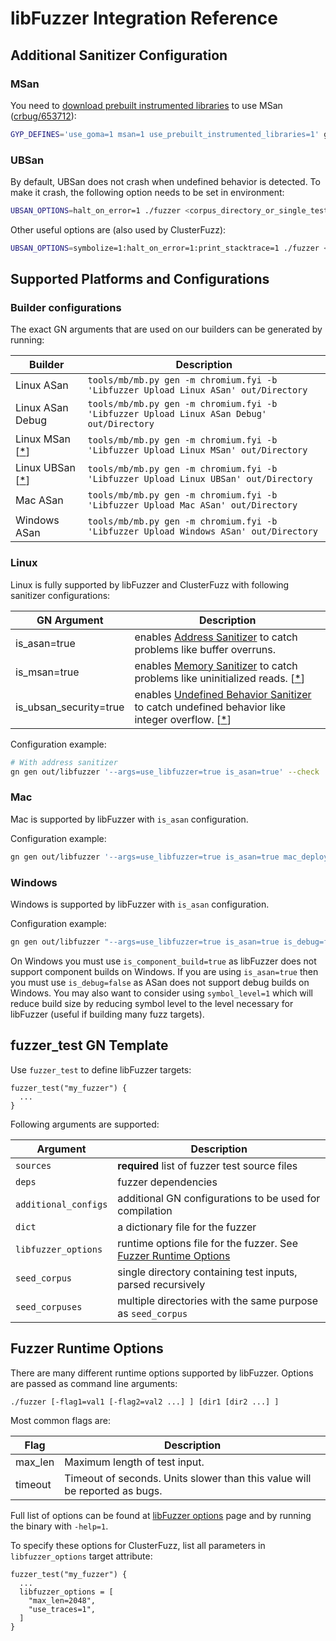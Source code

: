 # libFuzzer Integration Reference

## Additional Sanitizer Configuration

### MSan

You need to [download prebuilt instrumented libraries](https://www.chromium.org/developers/testing/memorysanitizer#TOC-How-to-build-and-run)
to use MSan ([crbug/653712](https://bugs.chromium.org/p/chromium/issues/detail?id=653712)):
```bash
GYP_DEFINES='use_goma=1 msan=1 use_prebuilt_instrumented_libraries=1' gclient runhooks
```

### UBSan

By default, UBSan does not crash when undefined behavior is detected.
To make it crash, the following option needs to be set in environment:
```bash
UBSAN_OPTIONS=halt_on_error=1 ./fuzzer <corpus_directory_or_single_testcase_path>
```
Other useful options are (also used by ClusterFuzz):
```bash
UBSAN_OPTIONS=symbolize=1:halt_on_error=1:print_stacktrace=1 ./fuzzer <corpus_directory_or_single_testcase_path>
```

## Supported Platforms and Configurations

### Builder configurations

The exact GN arguments that are used on our builders can be generated by
running:

| Builder | Description |
|---------|-------------|
|Linux ASan | `tools/mb/mb.py gen -m chromium.fyi -b 'Libfuzzer Upload Linux ASan' out/Directory` |
|Linux ASan Debug | `tools/mb/mb.py gen -m chromium.fyi -b 'Libfuzzer Upload Linux ASan Debug' out/Directory` |
|Linux MSan \[[*](#MSan)\] | `tools/mb/mb.py gen -m chromium.fyi -b 'Libfuzzer Upload Linux MSan' out/Directory` |
|Linux UBSan \[[*](#UBSan)\]| `tools/mb/mb.py gen -m chromium.fyi -b 'Libfuzzer Upload Linux UBSan' out/Directory` |
|Mac ASan | `tools/mb/mb.py gen -m chromium.fyi -b 'Libfuzzer Upload Mac ASan' out/Directory` |
|Windows ASan | `tools/mb/mb.py gen -m chromium.fyi -b 'Libfuzzer Upload Windows ASan' out/Directory` |


### Linux
Linux is fully supported by libFuzzer and ClusterFuzz with following sanitizer
configurations:

| GN Argument | Description |
|--------------|----|
| is_asan=true | enables [Address Sanitizer] to catch problems like buffer overruns. |
| is_msan=true | enables [Memory Sanitizer] to catch problems like uninitialized reads. \[[*](#MSan)\] |
| is_ubsan_security=true | enables [Undefined Behavior Sanitizer] to catch undefined behavior like integer overflow. \[[*](#UBSan)\] |

Configuration example:

```bash
# With address sanitizer
gn gen out/libfuzzer '--args=use_libfuzzer=true is_asan=true' --check
```

### Mac

Mac is supported by libFuzzer with `is_asan` configuration.

Configuration example:

```bash
gn gen out/libfuzzer '--args=use_libfuzzer=true is_asan=true mac_deployment_target="10.7"' --check
```

### Windows

Windows is supported by libFuzzer with `is_asan` configuration.

Configuration example:

```bash
gn gen out/libfuzzer "--args=use_libfuzzer=true is_asan=true is_debug=false is_component_build=false" --check
```

On Windows you must use `is_component_build=true` as libFuzzer does not support
component builds on Windows. If you are using `is_asan=true` then you must use
`is_debug=false` as ASan does not support debug builds on Windows.
You may also want to consider using `symbol_level=1` which will reduce build
size by reducing symbol level to the level necessary for libFuzzer (useful
if building many fuzz targets).

## fuzzer_test GN Template

Use `fuzzer_test` to define libFuzzer targets:

```
fuzzer_test("my_fuzzer") {
  ...
}
```

Following arguments are supported:

| Argument | Description |
|----------|-------------|
| `sources` | **required** list of fuzzer test source files |
| `deps` | fuzzer dependencies |
| `additional_configs` | additional GN configurations to be used for compilation |
| `dict` | a dictionary file for the fuzzer |
| `libfuzzer_options` | runtime options file for the fuzzer. See [Fuzzer Runtime Options](#Fuzzer-Runtime-Options) |
| `seed_corpus` | single directory containing test inputs, parsed recursively |
| `seed_corpuses` | multiple directories with the same purpose as `seed_corpus` |


## Fuzzer Runtime Options

There are many different runtime options supported by libFuzzer. Options
are passed as command line arguments:

```
./fuzzer [-flag1=val1 [-flag2=val2 ...] ] [dir1 [dir2 ...] ]
```

Most common flags are:

| Flag | Description |
|------|-------------|
| max_len | Maximum length of test input. |
| timeout | Timeout of seconds. Units slower than this value will be reported as bugs. |

Full list of options can be found at [libFuzzer options] page and by running
the binary with `-help=1`.

To specify these options for ClusterFuzz, list all parameters in
`libfuzzer_options` target attribute:

```
fuzzer_test("my_fuzzer") {
  ...
  libfuzzer_options = [
    "max_len=2048",
    "use_traces=1",
  ]
}
```

[libFuzzer options]: http://llvm.org/docs/LibFuzzer.html#options
[Address Sanitizer]: http://clang.llvm.org/docs/AddressSanitizer.html
[Memory Sanitizer]: http://clang.llvm.org/docs/MemorySanitizer.html
[Undefined Behavior Sanitizer]: http://clang.llvm.org/docs/UndefinedBehaviorSanitizer.html

